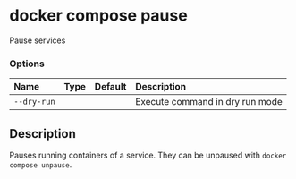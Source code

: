 # docker compose pause

<!---MARKER_GEN_START-->
Pause services

### Options

| Name        | Type | Default | Description                     |
|:------------|:-----|:--------|:--------------------------------|
| `--dry-run` |      |         | Execute command in dry run mode |


<!---MARKER_GEN_END-->

## Description

Pauses running containers of a service. They can be unpaused with `docker compose unpause`.